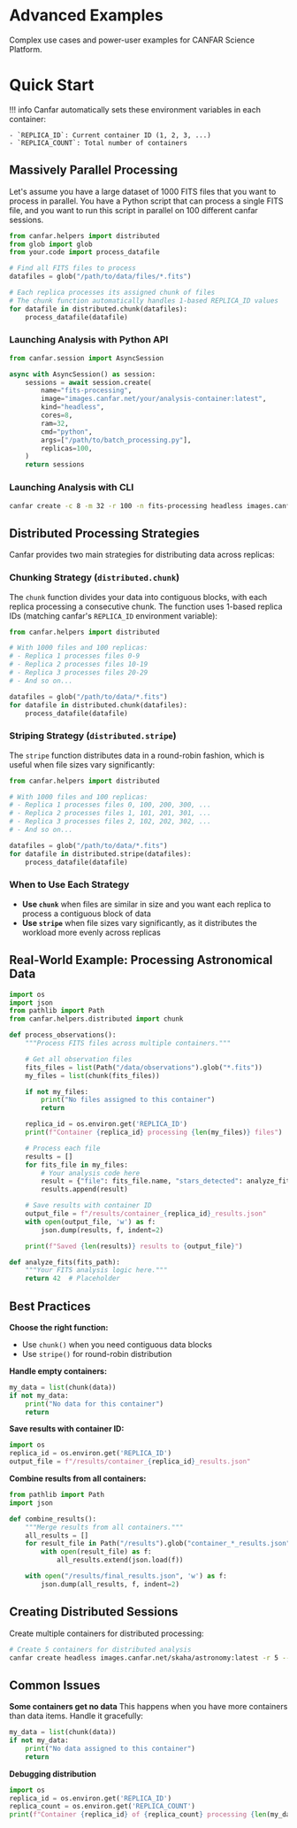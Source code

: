 # Advanced Examples

Complex use cases and power-user examples for CANFAR Science Platform.

# Quick Start

!!! info
    Canfar automatically sets these environment variables in each container:

    - `REPLICA_ID`: Current container ID (1, 2, 3, ...)
    - `REPLICA_COUNT`: Total number of containers

## Massively Parallel Processing

Let's assume you have a large dataset of 1000 FITS files that you want to process in parallel. You have a Python script that can process a single FITS file, and you want to run this script in parallel on 100 different canfar sessions.

```python title="batch_processing.py"
from canfar.helpers import distributed
from glob import glob
from your.code import process_datafile

# Find all FITS files to process
datafiles = glob("/path/to/data/files/*.fits")

# Each replica processes its assigned chunk of files
# The chunk function automatically handles 1-based REPLICA_ID values
for datafile in distributed.chunk(datafiles):
    process_datafile(datafile)
```

### Launching Analysis with Python API

```python title="Large-Scale Parallel Processing"
from canfar.session import AsyncSession

async with AsyncSession() as session:
    sessions = await session.create(
        name="fits-processing",
        image="images.canfar.net/your/analysis-container:latest",
        kind="headless",
        cores=8,
        ram=32,
        cmd="python",
        args=["/path/to/batch_processing.py"],
        replicas=100,
    )
    return sessions
```

### Launching Analysis with CLI

```bash title="Large-Scale Parallel Processing"
canfar create -c 8 -m 32 -r 100 -n fits-processing headless images.canfar.net/your/analysis-container:latest -- python /path/to/batch_processing.py
```

## Distributed Processing Strategies

Canfar provides two main strategies for distributing data across replicas:

### Chunking Strategy (`distributed.chunk`)

The `chunk` function divides your data into contiguous blocks, with each replica processing a consecutive chunk. The function uses 1-based replica IDs (matching canfar's `REPLICA_ID` environment variable):

```python title="Chunking Example"
from canfar.helpers import distributed

# With 1000 files and 100 replicas:
# - Replica 1 processes files 0-9
# - Replica 2 processes files 10-19  
# - Replica 3 processes files 20-29
# - And so on...

datafiles = glob("/path/to/data/*.fits")
for datafile in distributed.chunk(datafiles):
    process_datafile(datafile)
```

### Striping Strategy (`distributed.stripe`)

The `stripe` function distributes data in a round-robin fashion, which is useful when file sizes vary significantly:

```python title="Striping Example"
from canfar.helpers import distributed

# With 1000 files and 100 replicas:
# - Replica 1 processes files 0, 100, 200, 300, ...
# - Replica 2 processes files 1, 101, 201, 301, ...
# - Replica 3 processes files 2, 102, 202, 302, ...
# - And so on...

datafiles = glob("/path/to/data/*.fits")
for datafile in distributed.stripe(datafiles):
    process_datafile(datafile)
```

### When to Use Each Strategy

- **Use `chunk`** when files are similar in size and you want each replica to process a contiguous block of data
- **Use `stripe`** when file sizes vary significantly, as it distributes the workload more evenly across replicas

## Real-World Example: Processing Astronomical Data

```python
import os
import json
from pathlib import Path
from canfar.helpers.distributed import chunk

def process_observations():
    """Process FITS files across multiple containers."""

    # Get all observation files
    fits_files = list(Path("/data/observations").glob("*.fits"))
    my_files = list(chunk(fits_files))

    if not my_files:
        print("No files assigned to this container")
        return

    replica_id = os.environ.get('REPLICA_ID')
    print(f"Container {replica_id} processing {len(my_files)} files")

    # Process each file
    results = []
    for fits_file in my_files:
        # Your analysis code here
        result = {"file": fits_file.name, "stars_detected": analyze_fits(fits_file)}
        results.append(result)

    # Save results with container ID
    output_file = f"/results/container_{replica_id}_results.json"
    with open(output_file, 'w') as f:
        json.dump(results, f, indent=2)

    print(f"Saved {len(results)} results to {output_file}")

def analyze_fits(fits_path):
    """Your FITS analysis logic here."""
    return 42  # Placeholder
```

## Best Practices

**Choose the right function:**
- Use `chunk()` when you need contiguous data blocks
- Use `stripe()` for round-robin distribution

**Handle empty containers:**
```python
my_data = list(chunk(data))
if not my_data:
    print("No data for this container")
    return
```

**Save results with container ID:**
```python
import os
replica_id = os.environ.get('REPLICA_ID')
output_file = f"/results/container_{replica_id}_results.json"
```

**Combine results from all containers:**
```python
from pathlib import Path
import json

def combine_results():
    """Merge results from all containers."""
    all_results = []
    for result_file in Path("/results").glob("container_*_results.json"):
        with open(result_file) as f:
            all_results.extend(json.load(f))

    with open("/results/final_results.json", 'w') as f:
        json.dump(all_results, f, indent=2)
```

## Creating Distributed Sessions

Create multiple containers for distributed processing:

```bash
# Create 5 containers for distributed analysis
canfar create headless images.canfar.net/skaha/astronomy:latest -r 5 -- python3 /scripts/process_data.py
```

## Common Issues

**Some containers get no data**
This happens when you have more containers than data items. Handle it gracefully:
```python
my_data = list(chunk(data))
if not my_data:
    print("No data assigned to this container")
    return
```

**Debugging distribution**
```python
import os
replica_id = os.environ.get('REPLICA_ID')
replica_count = os.environ.get('REPLICA_COUNT')
print(f"Container {replica_id} of {replica_count} processing {len(my_data)} items")
```

